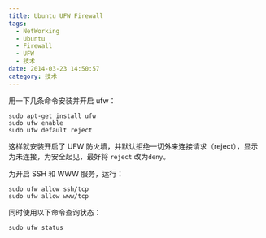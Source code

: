 ```yaml
---
title: Ubuntu UFW Firewall
tags:
  - NetWorking
  - Ubuntu
  - Firewall
  - UFW
  - 技术
date: 2014-03-23 14:50:57
category: 技术
---
```


用一下几条命令安装并开启 ufw：

```
sudo apt-get install ufw
sudo ufw enable
sudo ufw default reject
```
这样就安装开启了 UFW 防火墙，并默认拒绝一切外来连接请求（reject），显示为未连接，为安全起见，最好将 `reject` 改为`deny`。

为开启 SSH 和 WWW 服务，运行：

```
sudo ufw allow ssh/tcp
sudo ufw allow www/tcp
```

同时使用以下命令查询状态：

```
sudo ufw status
```